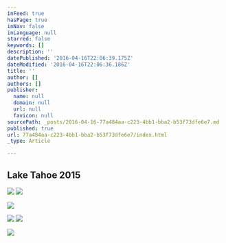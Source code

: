 ```yaml
---
inFeed: true
hasPage: true
inNav: false
inLanguage: null
starred: false
keywords: []
description: ''
datePublished: '2016-04-16T22:06:39.175Z'
dateModified: '2016-04-16T22:06:36.186Z'
title: ''
author: []
authors: []
publisher:
  name: null
  domain: null
  url: null
  favicon: null
sourcePath: _posts/2016-04-16-77a484aa-c223-4bb1-bba2-b53f73dfe6e7.md
published: true
url: 77a484aa-c223-4bb1-bba2-b53f73dfe6e7/index.html
_type: Article

---
```

## Lake Tahoe 2015
![](https://the-grid-user-content.s3-us-west-2.amazonaws.com/1c1c5e5b-8ead-4a59-a08c-a13f8d8d86b1.jpg)
![](https://the-grid-user-content.s3-us-west-2.amazonaws.com/afa77885-e982-4b16-9608-b7413b756306.jpg)

  
![](https://the-grid-user-content.s3-us-west-2.amazonaws.com/4dfc7a13-b0ff-4b06-abd6-6e6b66f97251.jpg)

  
![](https://the-grid-user-content.s3-us-west-2.amazonaws.com/076f73b3-e764-4c88-8a4f-96f315497899.jpg)
![](https://the-grid-user-content.s3-us-west-2.amazonaws.com/c24b2c2c-16be-448d-a7f2-b2e391e4fc9d.jpg)

  
![](https://the-grid-user-content.s3-us-west-2.amazonaws.com/d3b621ba-3793-4f7d-a866-fb470f79c097.jpg)